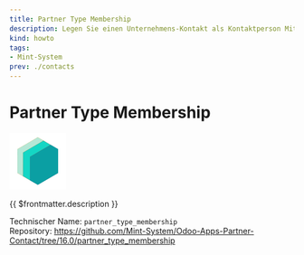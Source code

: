 ```yaml
---
title: Partner Type Membership
description: Legen Sie einen Unternehmens-Kontakt als Kontaktperson Mitgliedschaft fest.
kind: howto
tags:
- Mint-System
prev: ./contacts
---
```

# Partner Type Membership
![icon_oms_box](attachments/icons_odoo_mint_system.png)

{{ $frontmatter.description }}

Technischer Name: `partner_type_membership`\
Repository: <https://github.com/Mint-System/Odoo-Apps-Partner-Contact/tree/16.0/partner_type_membership>
